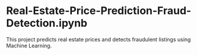 # Real-Estate-Price-Prediction-Fraud-Detection.ipynb
This project predicts real estate prices and detects fraudulent listings using Machine Learning.
